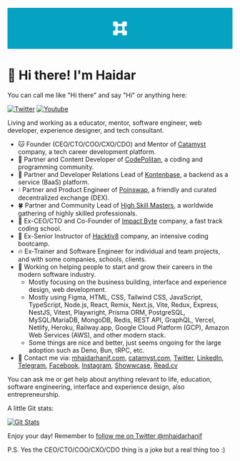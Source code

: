 ![Cover Image](./assets/mhaidarhanif-cover-github.png)

# 🤠 Hi there! I'm Haidar

You can call me like "Hi there" and say "Hi" or anything here:

[![Twitter](https://img.shields.io/twitter/follow/mhaidarhanif?style=flat-square&color=00acee&label=Follow%20@mhaidarhanif%20on%20Twitter)](https://twitter.com/mhaidarhanif)
<a href="https://youtube.com/c/mhaidarhanif"><img src="https://img.shields.io/youtube/channel/subscribers/UC4W74hqnXf6cvwrEhUbk9Fg?style=flat-square&color=ff0000&label=Subscribe%20on%20YouTube" alt="Youtube" /></a>

Living and working as a educator, mentor, software engineer, web developer, experience designer, and tech consultant.

- 🐱 Founder (CEO/CTO/COO/CXO/CDO) and Mentor of [Catamyst](https://github.com/catamyst) company, a tech career development platform.
- 💠 Partner and Content Developer of [CodePolitan](https://codepolitan.com), a coding and programming community.
- 🎁 Partner and Developer Relations Lead of [Kontenbase](https://github.com/kontenbase), a backend as a service (BaaS) platform.
- 💧 Partner and Product Engineer of [Poinswap](https://github.com/poinswap), a friendly and curated decentralized exchange (DEX).
- 🍀 Partner and Community Lead of [High Skill Masters](https://github.com/highskillmasters), a worldwide gathering of highly skilled professionals.
- 🐲 Ex-CEO/CTO and Co-Founder of [Impact Byte](https://github.com/impactbyte) company, a fast track coding school.
- 🦊 Ex-Senior Instructor of [Hacktiv8](https://github.com/hacktiv8/phase-0-activities/graphs/contributors?from=2016-07-10&to=2020-07-09&type=a) company, an intensive coding bootcamp.
- 🔥 Ex-Trainer and Software Engineer for individual and team projects, and with some companies, schools, clients.
- 🔭 Working on helping people to start and grow their careers in the modern software industry.
  - Mostly focusing on the business building, interface and experience design, web development.
  - Mostly using Figma, HTML, CSS, Tailwind CSS, JavaScript, TypeScript, Node.js, React, Remix, Next.js, Vite, Redux, Express, NestJS, Vitest, Playwright, Prisma ORM, PostgreSQL, MySQL/MariaDB, MongoDB, Redis, REST API, GraphQL, Vercel, Netlify, Heroku, Railway.app, Google Cloud Platform (GCP), Amazon Web Services (AWS), and other modern stack.
  - Some things are nice and better, just seems ongoing for the large adoption such as Deno, Bun, tRPC, etc.
- 💬 Contact me via: [mhaidarhanif.com](https://mhaidarhanif.com), [catamyst.com](https://catamyst.com), [Twitter](https://twitter.com/mhaidarhanif), [LinkedIn](https://linkedin.com/in/mhaidarhanif), [Telegram](https://t.me/mhaidarhanif), [Facebook](https://facebook.com/mhaidarhanif), [Instagram](https://instagram.com/mhaidarhanif_), [Showwcase](https://showwcase.com/haidar), [Read.cv](https://read.cv/mhaidarhanif)

You can ask me or get help about anything relevant to life, education, software engineering, interface and experience design, also entrepreneurship.

A little Git stats:

<a href="https://github.com/mhaidarhanif"><img alt="Git Stats" src="https://github-readme-stats.vercel.app/api?username=mhaidarhanif&include_all_commits=true&theme=github_dark&show_icons=true" height="150" /></a>

Enjoy your day! Remember to [follow me on Twitter @mhaidarhanif](https://twitter.com/mhaidarhanif)

P.S. Yes the CEO/CTO/COO/CXO/CDO thing is a joke but a real thing too :)
